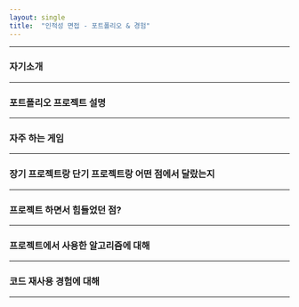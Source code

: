 ```yaml
---
layout: single
title:  "인적성 면접 - 포트폴리오 & 경험"
---
```


---

### 자기소개
---

### 포트폴리오 프로젝트 설명
---

### 자주 하는 게임
---

### 장기 프로젝트랑 단기 프로젝트랑 어떤 점에서 달랐는지
---

### 프로젝트 하면서 힘들었던 점?
---

### 프로젝트에서 사용한 알고리즘에 대해
---

### 코드 재사용 경험에 대해
---
